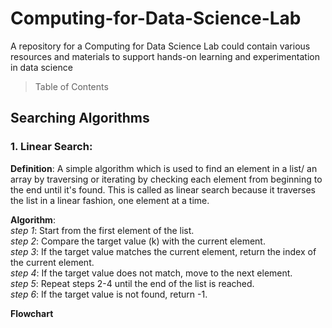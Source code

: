 # Computing-for-Data-Science-Lab
A repository for a Computing for Data Science Lab could contain various resources and materials to support hands-on learning and experimentation in data science


> Table of Contents
## Searching Algorithms
### 1. Linear Search:
**Definition**: A simple algorithm which is used to find an element in a list/ an array by traversing or iterating by checking each element from beginning to the end until it's found. This is called as linear search because it traverses the list in a linear fashion, one element at a time. 

**Algorithm**:<br>
  _step 1_: Start from the first element of the list.<br>
  _step 2_: Compare the target value (k) with the current element.<br>
  _step 3_: If the target value matches the current element, return the index of the current element.<br>
  _step 4_: If the target value does not match, move to the next element.<br>
  _step 5_: Repeat steps 2-4 until the end of the list is reached.<br>
  _step 6_: If the target value is not found, return -1.<br>

  **Flowchart**
